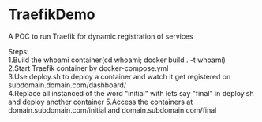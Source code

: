 # TraefikDemo
A POC to run Traefik for dynamic registration of services

Steps:  
1.Build the whoami container(cd whoami; docker build . -t whoami)  
2.Start Traefik container by docker-compose.yml  
3.Use deploy.sh to deploy a container and watch it get registered on subdomain.domain.com/dashboard/  
4.Replace all instanced of the word "initial" with lets say "final" in deploy.sh and deploy another container
5.Access the containers at domain.subdomain.com/initial and domain.subdomain.com/final
